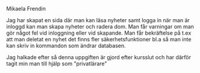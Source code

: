 Mikaela Frendin

Jag har skapat en sida där man kan läsa nyheter samt logga in 
när man är inloggd kan man skapa nyheter och radera dom. 
Man får varningar om man gör något fel vid inloggning eller vid skapande. Man får bekräftelse på t.ex att man deletat en nyhet
det finns fler säkerhetsfunktioner bl.a så man inte kan skriv in kommandon som ändrar databasen. 

Jag halkade efter så denna uppgiften är gjord efter kursslut och har därför tagit min man till hjälp som "privatlärare"
